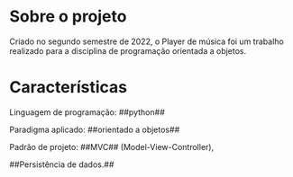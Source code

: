 # Sobre o projeto

Criado no segundo semestre de 2022, o Player de música foi um trabalho realizado para a disciplina de programação orientada a objetos.

# Características

Linguagem de programação: ##python##

Paradigma aplicado: ##orientado a objetos##

Padrão de projeto: ##MVC## (Model-View-Controller), 

##Persistência de dados.##


 
